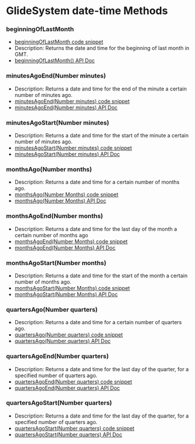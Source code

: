 # GlideSystem date-time Methods

### beginningOfLastMonth
  
  * [beginningOfLastMonth code snippet](beginningOfLastMonth.js)
  * Description: Returns the date and time for the beginning of last month in GMT.
  * [beginningOfLastMonth() API Doc](https://developer.servicenow.com/dev.do#!/reference/api/rome/server/no-namespace/c_GlideSystemScopedAPI#SGSYS-beginningOfLastMonth?navFilter=glidesystem)

### minutesAgoEnd(Number minutes)
  * Description: Returns a date and time for the end of the minute a certain number of minutes ago.
  * [minutesAgoEnd(Number minutes) code snippet](minutesAgoEnd.js)
  * [minutesAgoEnd(Number minutes) API Doc](https://developer.servicenow.com/dev.do#!/reference/api/rome/server_legacy/c_GlideSystemAPI#r_GS-minutesAgoEnd_N)

### minutesAgoStart(Number minutes)
  * Description: Returns a date and time for the start of the minute a certain number of minutes ago.
  * [minutesAgoStart(Number minutes) code snippet](minutesAgoStart.js)
  * [minutesAgoStart(Number minutes) API Doc](https://developer.servicenow.com/dev.do#!/reference/api/rome/server_legacy/c_GlideSystemAPI#r_GS-minutesAgoStart_N)

### monthsAgo(Number months)
  * Description: Returns a date and time for a certain number of months ago.
  * [monthsAgo(Number Months) code snippet](monthsAgo.js)
  * [monthsAgo(Number Months) API Doc](https://developer.servicenow.com/dev.do#!/reference/api/rome/server_legacy/c_GlideSystemAPI#r_GS-monthsAgo_N)

### monthsAgoEnd(Number months)
  * Description: Returns a date and time for the last day of the month a certain number of months ago
  * [monthsAgoEnd(Number Months) code snippet](monthsAgoEnd.js)
  * [monthsAgoEnd(Number Months) API Doc](https://developer.servicenow.com/dev.do#!/reference/api/rome/server_legacy/c_GlideSystemAPI#r_GS-monthsAgoEnd_N)

### monthsAgoStart(Number months)
  * Description: Returns a date and time for the start of the month a certain number of months ago.
  * [monthsAgoStart(Number Months) code snippet](monthsAgoStart.js)
  * [monthsAgoStart(Number Months) API Doc](https://developer.servicenow.com/dev.do#!/reference/api/rome/server_legacy/c_GlideSystemAPI#r_GS-monthsAgoStart_N)

### quartersAgo(Number quarters)
  * Description: Returns a date and time for a certain number of quarters ago.
  * [quartersAgo(Number quarters) code snippet](quartersAgo.js)
  * [quartersAgo(Number quarters) API Doc](https://developer.servicenow.com/dev.do#!/reference/api/rome/server_legacy/c_GlideSystemAPI#r_GS-quartersAgo_N)

### quartersAgoEnd(Number quarters)
  * Description: Returns a date and time for the last day of the quarter, for a specified number of quarters ago.
  * [quartersAgoEnd(Number quarters) code snippet](quartersAgoEnd.js)
  * [quartersAgoEnd(Number quarters) API Doc](https://developer.servicenow.com/dev.do#!/reference/api/rome/server_legacy/c_GlideSystemAPI#r_GS-quartersAgoEnd_N)

### quartersAgoStart(Number quarters)
  * Description: Returns a date and time for the last day of the quarter, for a specified number of quarters ago.
  * [quartersAgoStart(Number quarters) code snippet](quartersAgoStart.js)
  * [quartersAgoStart(Number quarters) API Doc](https://developer.servicenow.com/dev.do#!/reference/api/rome/server_legacy/c_GlideSystemAPI#r_GS-quartersAgoStart_N)
